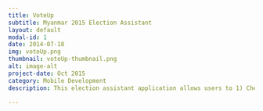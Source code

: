 ```yaml
---
title: VoteUp
subtitle: Myanmar 2015 Election Assistant
layout: default
modal-id: 1
date: 2014-07-18
img: voteUp.png
thumbnail: voteUp-thumbnail.png
alt: image-alt
project-date: Oct 2015
category: Mobile Development
description: This election assistant application allows users to 1) Check the eligibility of their voting right,together with voting region 2) Search for the competing candidates depending on voting boundaries 3) Experience voting procedure before hands with sample game

---
```

